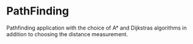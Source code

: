 # PathFinding
Pathfinding application with the choice of A* and Dijkstras algorithms in addition to choosing the distance measurement. 
